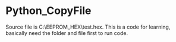# Python_CopyFile
Source file is C:\EEPROM_HEX\test.hex. This is a code for learning, basically need the folder and file first to run code.
